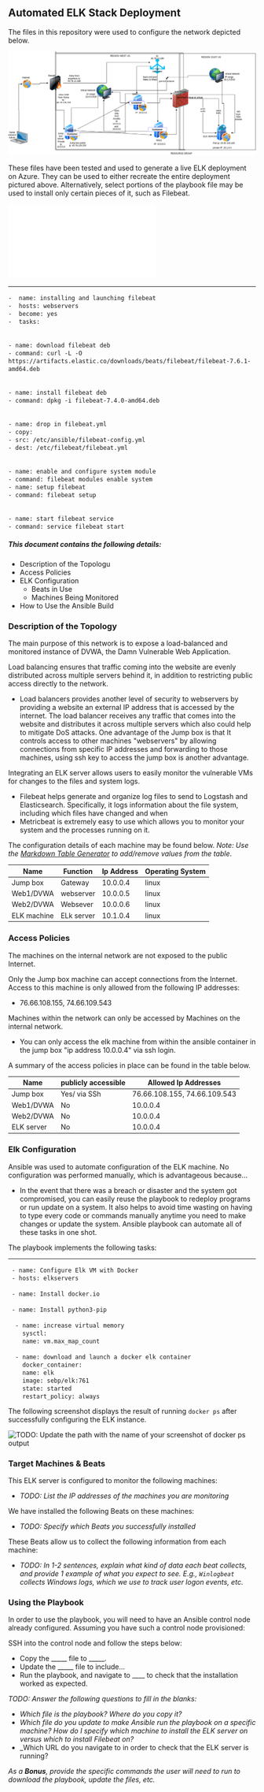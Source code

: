 ## Automated ELK Stack Deployment

The files in this repository were used to configure the network depicted below.

![TODO: Update the path with the name of your diagram](images/Cloud_N_Security.png)

These files have been tested and used to generate a live ELK deployment on Azure. They can be used to either recreate the entire deployment pictured above. Alternatively, select portions of the playbook file may be used to install only certain pieces of it, such as Filebeat.

![filebeat-playbook](images/playbook.txt)


-  ---
    -  name: installing and launching filebeat
    -  hosts: webservers
    -  become: yes
    -  tasks:


    - name: download filebeat deb
    - command: curl -L -O https://artifacts.elastic.co/downloads/beats/filebeat/filebeat-7.6.1-amd64.deb
 

    - name: install filebeat deb
    - command: dpkg -i filebeat-7.4.0-amd64.deb


    - name: drop in filebeat.yml 
    - copy:
    - src: /etc/ansible/filebeat-config.yml
    - dest: /etc/filebeat/filebeat.yml


    - name: enable and configure system module
    - command: filebeat modules enable system
    - name: setup filebeat
    - command: filebeat setup


    - name: start filebeat service
    - command: service filebeat start





##### This document contains the following details:
- Description of the Topologu
- Access Policies
- ELK Configuration
  - Beats in Use
  - Machines Being Monitored
- How to Use the Ansible Build


### Description of the Topology

The main purpose of this network is to expose a load-balanced and monitored instance of DVWA, the Damn Vulnerable Web Application.

Load balancing ensures that traffic coming into the website are evenly distributed across multiple servers behind it, in addition to restricting public access directly to the network.
- Load balancers provides another level of security to webservers by providing a website an external IP address that is accessed by the internet. The load balancer receives any traffic that comes into the website and distributes it across multiple servers which also could help to mitigate DoS attacks. One advantage of the Jump box is that It controls access to other machines "webservers" by allowing connections from specific IP addresses and forwarding to those machines, using ssh key to access the jump box is another advantage.

Integrating an ELK server allows users to easily monitor the vulnerable VMs for changes to the files and system logs.
- Filebeat helps generate and organize log files to send to Logstash and Elasticsearch. Specifically, it logs information about the file system, including which files have changed and when
- Metricbeat is extremely easy to use which allows you to monitor your system and the processes running on it.

The configuration details of each machine may be found below.
_Note: Use the [Markdown Table Generator](http://www.tablesgenerator.com/markdown_tables) to add/remove values from the table_.

| Name        | Function   | Ip Address | Operating System |
|-------------|------------|------------|------------------|
| Jump box    | Gateway    | 10.0.0.4   | linux            |
| Web1/DVWA   | webserver  | 10.0.0.5   | linux            |
| Web2/DVWA   | Websever   | 10.0.0.6   | linux            |
| ELK machine | ELk server | 10.1.0.4   | linux            |

### Access Policies

The machines on the internal network are not exposed to the public Internet. 

Only the Jump box machine can accept connections from the Internet. Access to this machine is only allowed from the following IP addresses:
- 76.66.108.155, 74.66.109.543 

Machines within the network can only be accessed by Machines on the internal network.
- You can only access the elk machine from within the ansible container in the jump box "ip address 10.0.0.4" via ssh login. 

A summary of the access policies in place can be found in the table below.

| Name       | publicly accessible | Allowed Ip Addresses         |
|------------|---------------------|------------------------------|
| Jump box   | Yes/ via SSh        | 76.66.108.155, 74.66.109.543 |
| Web1/DVWA  | No                  | 10.0.0.4                     |
| Web2/DVWA  | No                  | 10.0.0.4                     |
| ELK server | No                  | 10.0.0.4                     |

### Elk Configuration

Ansible was used to automate configuration of the ELK machine. No configuration was performed manually, which is advantageous because...
- In the event that there was a breach or disaster and the system got compromised, you can easily reuse the playbook to redeploy programs or run update on a system. It also helps to avoid time wasting on having to type every code or commands manually anytime you need to make changes or update the system. Ansible playbook can automate all of these tasks in one shot.

The playbook implements the following tasks:

-    ---
     - name: Configure Elk VM with Docker
     - hosts: elkservers

     - name: Install docker.io

     - name: Install python3-pip
     
      - name: increase virtual memory
        sysctl:
        name: vm.max_map_count

      - name: download and launch a docker elk container
        docker_container:
        name: elk
        image: sebp/elk:761
        state: started
        restart_policy: always

    
The following screenshot displays the result of running `docker ps` after successfully configuring the ELK instance.

![TODO: Update the path with the name of your screenshot of docker ps output](Images/docker_ps_output.png)

### Target Machines & Beats
This ELK server is configured to monitor the following machines:
- _TODO: List the IP addresses of the machines you are monitoring_

We have installed the following Beats on these machines:
- _TODO: Specify which Beats you successfully installed_

These Beats allow us to collect the following information from each machine:
- _TODO: In 1-2 sentences, explain what kind of data each beat collects, and provide 1 example of what you expect to see. E.g., `Winlogbeat` collects Windows logs, which we use to track user logon events, etc._

### Using the Playbook
In order to use the playbook, you will need to have an Ansible control node already configured. Assuming you have such a control node provisioned: 

SSH into the control node and follow the steps below:
- Copy the _____ file to _____.
- Update the _____ file to include...
- Run the playbook, and navigate to ____ to check that the installation worked as expected.

_TODO: Answer the following questions to fill in the blanks:_
- _Which file is the playbook? Where do you copy it?_
- _Which file do you update to make Ansible run the playbook on a specific machine? How do I specify which machine to install the ELK server on versus which to install Filebeat on?_
- _Which URL do you navigate to in order to check that the ELK server is running?

_As a **Bonus**, provide the specific commands the user will need to run to download the playbook, update the files, etc._

